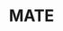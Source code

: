 ---
layout: comp
title: "MATE"
full-logo:
title-logo: 
description: "The MATE ROV Competition is an international robotics competition in which teams create underwater Remotely Operated Vehicles (ROVs).  ROVs are piloted, and are typically used for ocean exploration and precise manipulation of objects in hazardous areas. MATE ROV's competition attempts to mirror these missions, with tasks involving coral restoration, mooring array maintenance, and sample collections."
---